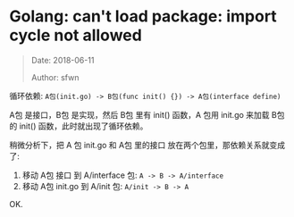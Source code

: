 # Golang: can't load package: import cycle not allowed

> Date:  2018-06-11
>
> Author: sfwn

循环依赖:
`
A包(init.go) -> B包(func init() {}) -> A包(interface define)
`

A包 是接口，B包 是实现，然后 B包 里有 init() 函数，A 包用 init.go 来加载 B包 的 init() 函数，此时就出现了循环依赖。

稍微分析下，把 A 包 init.go 和 A包 里的接口 放在两个包里，那依赖关系就变成了:
1. 移动 A包 接口 到 A/interface 包:
    `A -> B -> A/interface`
2. 移动 A包 init.go 到 A/init 包:
    `A/init -> B -> A`
    
OK.
